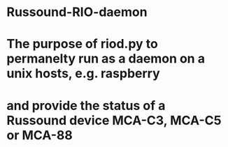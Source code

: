# Russound-RIO-daemon
# The purpose of riod.py to permanelty run as a daemon on a unix hosts, e.g. raspberry
# and provide the status of a Russound device MCA-C3, MCA-C5 or MCA-88
